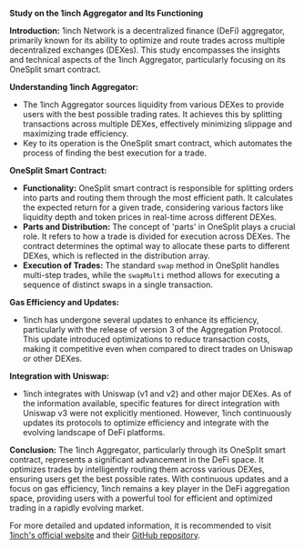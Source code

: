 **Study on the 1inch Aggregator and Its Functioning**

**Introduction:**
1inch Network is a decentralized finance (DeFi) aggregator, primarily known for its ability to optimize and route trades across multiple decentralized exchanges (DEXes). This study encompasses the insights and technical aspects of the 1inch Aggregator, particularly focusing on its OneSplit smart contract.

**Understanding 1inch Aggregator:**
- The 1inch Aggregator sources liquidity from various DEXes to provide users with the best possible trading rates. It achieves this by splitting transactions across multiple DEXes, effectively minimizing slippage and maximizing trade efficiency.
- Key to its operation is the OneSplit smart contract, which automates the process of finding the best execution for a trade.

**OneSplit Smart Contract:**
- **Functionality:** OneSplit smart contract is responsible for splitting orders into parts and routing them through the most efficient path. It calculates the expected return for a given trade, considering various factors like liquidity depth and token prices in real-time across different DEXes.
- **Parts and Distribution:** The concept of 'parts' in OneSplit plays a crucial role. It refers to how a trade is divided for execution across DEXes. The contract determines the optimal way to allocate these parts to different DEXes, which is reflected in the distribution array.
- **Execution of Trades:** The standard `swap` method in OneSplit handles multi-step trades, while the `swapMulti` method allows for executing a sequence of distinct swaps in a single transaction.

**Gas Efficiency and Updates:**
- 1inch has undergone several updates to enhance its efficiency, particularly with the release of version 3 of the Aggregation Protocol. This update introduced optimizations to reduce transaction costs, making it competitive even when compared to direct trades on Uniswap or other DEXes.

**Integration with Uniswap:**
- 1inch integrates with Uniswap (v1 and v2) and other major DEXes. As of the information available, specific features for direct integration with Uniswap v3 were not explicitly mentioned. However, 1inch continuously updates its protocols to optimize efficiency and integrate with the evolving landscape of DeFi platforms.

**Conclusion:**
The 1inch Aggregator, particularly through its OneSplit smart contract, represents a significant advancement in the DeFi space. It optimizes trades by intelligently routing them across various DEXes, ensuring users get the best possible rates. With continuous updates and a focus on gas efficiency, 1inch remains a key player in the DeFi aggregation space, providing users with a powerful tool for efficient and optimized trading in a rapidly evolving market.

For more detailed and updated information, it is recommended to visit [1inch's official website](https://1inch.io/) and their [GitHub repository](https://github.com/1inch/1inchProtocol).